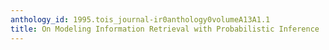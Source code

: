```yaml
---
anthology_id: 1995.tois_journal-ir0anthology0volumeA13A1.1
title: On Modeling Information Retrieval with Probabilistic Inference
---
```

